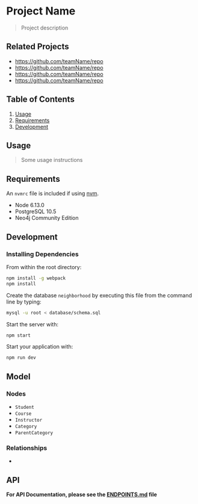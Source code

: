 # Project Name

> Project description

## Related Projects

- https://github.com/teamName/repo
- https://github.com/teamName/repo
- https://github.com/teamName/repo
- https://github.com/teamName/repo

## Table of Contents

1. [Usage](#Usage)
2. [Requirements](#requirements)
3. [Development](#development)

## Usage

> Some usage instructions

## Requirements

An `nvmrc` file is included if using [nvm](https://github.com/creationix/nvm).

- Node 6.13.0
- PostgreSQL 10.5
- Neo4j Community Edition

## Development

### Installing Dependencies

From within the root directory:

```sh
npm install -g webpack
npm install
```

Create the database `neighborhood` by executing this file from the command line by typing:

```sh
mysql -u root < database/schema.sql
```

Start the server with:

```sh
npm start
```

Start your application with:

```sh
npm run dev
```

## Model

### Nodes

- `Student`
- `Course`
- `Instructor`
- `Category`
- `ParentCategory`

### Relationships

-

## API

**For API Documentation, please see the [ENDPOINTS.md](ENDPOINTS.md) file**
